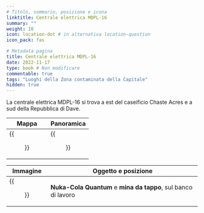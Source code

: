 ```yaml
---
# Titolo, sommario, posizione e icona
linktitle: Centrale elettrica MDPL-16
summary: ""
weight: 10
icon: location-dot # in alternativa location-question
icon_pack: fas

# Metadata pagina
title: Centrale elettrica MDPL-16
date: 2022-11-17
type: book # Non modificare
commentable: true
tags: "Luoghi della Zona contaminata della Capitale"
hidden: true
---
```








La centrale elettrica MDPL-16 si trova a est del caseificio Chaste Acres e a sud della Repubblica di Dave.

| Mappa                    | Panoramica                      |
| ------------------------ | ------------------------------- |
| {{<figure src="MDPL_16_PS_loc.webp">}} | {{<figure src="MDPL-16_Power_Station.webp">}} |

| Immagine                              | Oggetto e posizione                                                                                                                                           |
| ------------------------------------- | ------------------------------------------------------------------------------------------------------------------------------------------------------------- |
|{{<figure src="NCQ_MDPL-16.jpg">}} | **Nuka-Cola Quantum** e **mina da tappo**, sul banco di lavoro                                                 |



